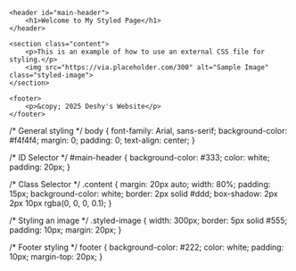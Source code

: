 <!DOCTYPE html>
<html lang="en">
<head>
    <meta charset="UTF-8">
    <meta name="viewport" content="width=device-width, initial-scale=1.0">
    <title>Styled Webpage</title>
    <link rel="stylesheet" href="style.css"> <!-- Linking external CSS -->
</head>
<body>

    <header id="main-header">
        <h1>Welcome to My Styled Page</h1>
    </header>

    <section class="content">
        <p>This is an example of how to use an external CSS file for styling.</p>
        <img src="https://via.placeholder.com/300" alt="Sample Image" class="styled-image">
    </section>

    <footer>
        <p>&copy; 2025 Deshy's Website</p>
    </footer>

</body>
</html>

/* General styling */
body {
    font-family: Arial, sans-serif;
    background-color: #f4f4f4;
    margin: 0;
    padding: 0;
    text-align: center;
}

/* ID Selector */
#main-header {
    background-color: #333;
    color: white;
    padding: 20px;
}

/* Class Selector */
.content {
    margin: 20px auto;
    width: 80%;
    padding: 15px;
    background-color: white;
    border: 2px solid #ddd;
    box-shadow: 2px 2px 10px rgba(0, 0, 0, 0.1);
}

/* Styling an image */
.styled-image {
    width: 300px;
    border: 5px solid #555;
    padding: 10px;
    margin: 20px;
}

/* Footer styling */
footer {
    background-color: #222;
    color: white;
    padding: 10px;
    margin-top: 20px;
}
